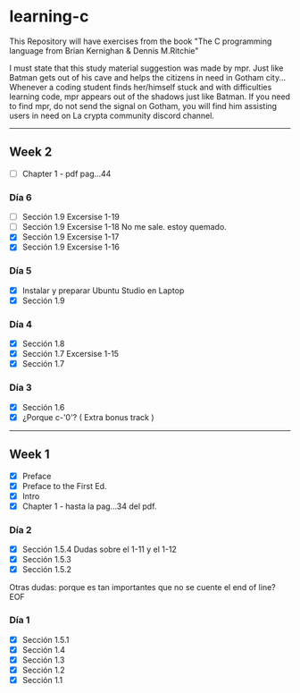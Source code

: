 # learning-c

This Repository will have exercises from the book "The C programming language from Brian Kernighan &amp; Dennis M.Ritchie"

I must state that this study material suggestion was made by mpr. Just like Batman gets out of his cave and helps the citizens in need in Gotham city... Whenever a coding student finds her/himself stuck and with difficulties learning code, mpr appears out of the shadows just like Batman. If you need to find mpr, do not send the signal on Gotham, you will find him assisting users in need on La crypta community discord channel.

---

## Week 2

- [ ] Chapter 1 - pdf pag...44

### Día 6

- [ ] Sección 1.9 Excersise 1-19
- [ ] Sección 1.9 Excersise 1-18 No me sale. estoy quemado.
- [x] Sección 1.9 Excersise 1-17
- [x] Sección 1.9 Excersise 1-16

### Día 5

- [x] Instalar y preparar Ubuntu Studio en Laptop
- [x] Sección 1.9

### Día 4

- [x] Sección 1.8
- [x] Sección 1.7 Excersise 1-15
- [x] Sección 1.7

### Día 3

- [x] Sección 1.6
- [x] ¿Porque c-'0'? ( Extra bonus track )

---

## Week 1

- [x] Preface
- [x] Preface to the First Ed.
- [x] Intro
- [x] Chapter 1 - hasta la pag...34 del pdf.

### Día 2

- [x] Sección 1.5.4 Dudas sobre el 1-11 y el 1-12
- [x] Sección 1.5.3
- [x] Sección 1.5.2

Otras dudas: porque es tan importantes que no se cuente el end of line? EOF

### Día 1

- [x] Sección 1.5.1
- [x] Sección 1.4
- [x] Sección 1.3
- [x] Sección 1.2
- [x] Sección 1.1
